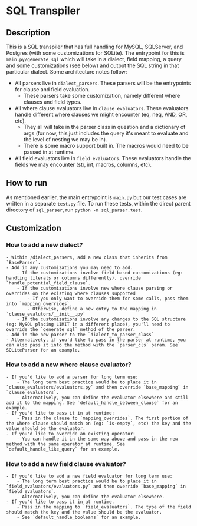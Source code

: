 # SQL Transpiler

## Description

This is a SQL transpiler that has full handling for MySQL, SQLServer, and Postgres (with some customizations for SQLite).
The entrypoint for this is `main.py/generate_sql` which will take in a dialect, field mapping, a query and some customizations (see below)
and output the SQL string in that particular dialect. Some architecture notes follow:

- All parsers live in `dialect_parsers`. These parsers will be the entrypoints for clause and field evaluation.
  - These parsers take some customization, namely different where clauses and field types.
- All where clause evaluators live in `clause_evaluators`. These evaluators handle different where clauses we might encounter (eq, neq, AND, OR, etc).
  - They all will take in the parser class in question and a dictionary of args (for now, this just includes the query it's meant to evaluate
    and the level of nesting we may be in).
  - There is some macro support built in. The macros would need to be passed in at runtime.
- All field evaluators live in `field_evaluators`. These evaluators handle the fields we may encounter (str, int, macros, columns, etc).

## How to run

As mentioned earlier, the main entrypoint is `main.py` but our test cases are written in a separate `test.py` file. To run these tests, within the direct parent directory of `sql_parser`, run `python -m sql_parser.test`.

## Customization
### How to add a new dialect?
	- Within /dialect_parsers, add a new class that inherits from `BaseParser`.
	- Add in any customizations you may need to add.
		- If the customizations involve field based customizations (eg: handling literals or columns differently), override `handle_potential_field_clause`.
		- If the customizations involve new where clause parsing or overrides on the existing where clauses supported
			- If you only want to override them for some calls, pass them into `mapping_overrides`.
			- Otherwise, define a new entry to the mapping in `clause_evalutors/__init__.py`
		- If the customizations involve any changes to the SQL structure (eg: MySQL placing LIMIT in a different place), you'll need to override the `generate_sql` method of the parser.
	- Add in the new parser to the `dialect_to_parser_class`
	- Alternatively, if you'd like to pass in the parser at runtime, you can also pass it into the method with the `parser_cls` param. See SQLiteParser for an example.

### How to add a new where clause evaluator?
	- If you'd like to add a parser for long term use:
		- The long term best practice would be to place it in `clause_evaluators/evaluators.py` and then override `base_mapping` in `clause_evaluators`.
		- Alternatively, you can define the evaluator elsewhere and still add it to the mapping. See `default_handle_between_clause` for an example.
	- If you'd like to pass it in at runtime:
		- Pass in the clause to `mapping_overrides`. The first portion of the where clause should match on (eg: `is-empty`, etc) the key and the value should be the evaluator.
	- If you'd like to override an existing operator:
		- You can handle it in the same way above and pass in the new method with the same operator at runtime. See `default_handle_like_query` for an example.

### How to add a new field clause evaluator?
	- If you'd like to add a new field evaluator for long term use:
		- The long term best practice would be to place it in `field_evaluators/evaluators.py` and then override `base_mapping` in `field_evaluators`.
		- Alternatively, you can define the evaluator elsewhere.
	- If you'd like to pass it in at runtime.
		- Pass in the mapping to `field_evaluators`. The type of the field should match the key and the value should be the evaluator.
		- See `default_handle_booleans` for an example.

